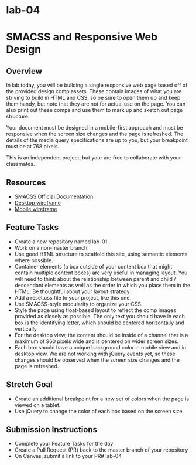 # lab-04

# SMACSS and Responsive Web Design

## Overview
In lab today, you will be building a single responsive web page based off of the provided design comp assets. These contain images of what you are striving to build in HTML and CSS, so be sure to open them up and keep them handy, but note that they are not for actual use on the page. You can also print out these comps and use them to mark up and sketch out page structure.

Your document must be designed in a mobile-first approach and must be responsive when the screen size changes and the page is refreshed. The details of the media query specifications are up to you, but your breakpoint must be at 768 pixels.

This is an independent project, but your are free to collaborate with your classmates.

## Resources
* [SMACSS Official Documentation](http://smacss.com/)
* [Desktop wireframe](https://codefellows.github.io/code-301-guide/curriculum/class-01/lab/comps/desktop-view.png)
* [Mobile wireframe](https://codefellows.github.io/code-301-guide/curriculum/class-01/lab/comps/mobile-view.png)

## Feature Tasks
* Create a new repository named lab-01.
* Work on a non-master branch.
* Use good HTML structure to scaffold this site, using semantic elements where possible.
* Container elements (a box outside of your content box that might contain multiple content boxes) are very useful in managing layout. You will need to think about the relationship between parent and child / descendant elements as well as the order in which you place them in the HTML. Be thoughtful about your layout strategy.
* Add a reset.css file to your project, like this one.
* Use SMACSS-style modularity to organize your CSS.
* Style the page using float-based layout to reflect the comp images provided as closely as possible. The only text you should have in each box is the identifying letter, which should be centered horizontally and vertically.
* For the desktop view, the content should be inside of a channel that is a maximum of 960 pixels wide and is centered on wider screen sizes.
* Each box should have a unique background color in mobile view and in desktop view. We are not working with jQuery events yet, so these changes should be observed when the screen size changes and the page is refreshed.

## Stretch Goal
* Create an additional breakpoint for a new set of colors when the page is viewed on a tablet.
* Use jQuery to change the color of each box based on the screen size.

## Submission Instructions
* Complete your Feature Tasks for the day
* Create a Pull Request (PR) back to the master branch of your repository
* On Canvas, submit a link to your PR# lab-04
